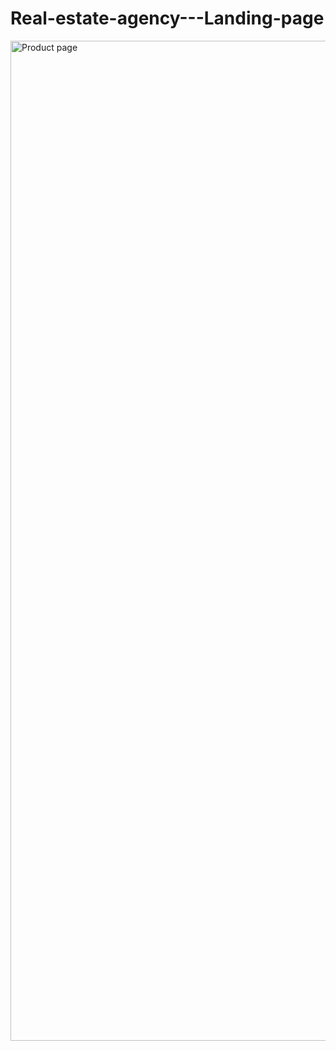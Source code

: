 # Real-estate-agency---Landing-page
<img width="1600" alt="Product page" src="https://github.com/Iuliana-Foca/Real-estate-agency-Landing-page/assets/149371592/cf0c7ead-7bd1-4f24-bcea-77dc030223ef">
